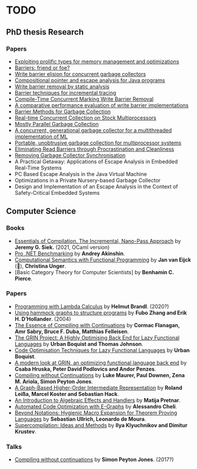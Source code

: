 TODO
====

PhD thesis Research
------------------------

### Papers

* [Exploiting prolific types for memory management and optimizations](https://dl.acm.org/doi/10.1145/503272.503300)
* [Barriers: friend or foe?](https://dl.acm.org/doi/10.1145/1029873.1029891)
* [Write barrier elision for concurrent garbage collectors](https://dl.acm.org/doi/10.1145/1029873.1029876)
* [Compositional pointer and escape analysis for Java programs](https://dl.acm.org/doi/10.1145/320385.320400)
* [Write barrier removal by static analysis](https://dl.acm.org/doi/10.1145/582419.582439)
* [Barrier techniques for incremental tracing](https://dl.acm.org/doi/10.1145/301589.286863)
* [Compile-Time Concurrent Marking Write Barrier Removal](https://dl.acm.org/doi/10.1109/CGO.2005.12)
* [A comparative performance evaluation of write barrier implementations](https://dl.acm.org/doi/10.1145/141937.141946)
* [Barrier Methods for Garbage Collection](https://www.researchgate.net/publication/2773436_Barrier_Methods_for_Garbage_Collection)
* [Real-time Concurrent Collection on Stock Multiprocessors](https://dl.acm.org/doi/10.1145/960116.53992)
* [Mostly Parallel Garbage Collection](https://dl.acm.org/doi/10.1145/113445.113459)
* [A concurrent, generational garbage collector for a multithreaded implementation of ML](https://dl.acm.org/doi/10.1145/158511.158611)
* [Portable, unobtrusive garbage collection for multiprocessor systems](https://dl.acm.org/doi/10.1145/174675.174673)
* [Eliminating Read Barriers through Procrastination and Cleanliness](https://dl.acm.org/doi/abs/10.1145/2258996.2259005)
* [Removing Garbage Collector Synchronisation](https://kar.kent.ac.uk/14096/)
* A Practical Getaway: Applications of Escape Analysis in Embedded Real-Time Systems
* PC Based Escape Analysis in the Java Virtual Machine
* Optimizations in a Private Nursery-based Garbage Collector
* Design and Implementation of an Escape Analysis in the Context of Safety-Critical Embedded Systems

Computer Science
----------------

### Books

* [Essentials of Compilation. The Incremental, Nano-Pass Approach](https://github.com/IUCompilerCourse/Essentials-of-Compilation/tree/apt-ocaml) by __Jeremy G. Siek.__ (2021, OCaml version)
* [Pro .NET Benchmarking](https://aakinshin.net/ru/prodotnetbenchmarking/) by __Andrey Akinshin__.
* [Computational Semantics with Functional Programming](https://staff.fnwi.uva.nl/d.j.n.vaneijck2/cs/) by __Jan van Eijck__ (👀), __Christina Unger__.
* [Basic Category Theory for Computer Scientists] by __Benhamin C. Pierce__.

### Papers

* [Programming with Lambda Calculus](https://hbr.github.io/Lambda-Calculus/lambda2/lambda.html) by __Helmut Brandl__. (2020?)
* [Using hammock graphs to structure programs](https://ieeexplore.ieee.org/document/1274043) by __Fubo Zhang and Erik H. D’Hollander__. (2004)
* [The Essence of Compiling with Continuations](https://www.cs.rice.edu/~javaplt/311/Readings/essence-retro.pdf) by __Cormac Flanagan, Amr Sabry, Bruce F. Duba, Matthias Felleisen__.
* [The GRIN Project: A Highly Optimising Back End for Lazy Functional Languages](https://nbviewer.jupyter.org/github/grin-compiler/grin/blob/master/papers/The%20GRIN%20Project.pdf) by __Urban Boquist and Thomas Johnson__.
* [Code Optimisation Techniques for Lazy Functional Languages](https://nbviewer.jupyter.org/github/grin-compiler/grin/blob/master/papers/boquist.pdf) by __Urban Boquist__.
* [A modern look at GRIN, an optimizing functional language back end](https://nbviewer.jupyter.org/github/Anabra/grin/blob/65177587f4ea0586801e582f1f3750b2d46351a2/papers/stcs-2019/article/tex/main.pdf) by __Csaba Hruska, Peter David Podlovics and Andor Penzes__.
* [Compiling without Continuations](https://www.microsoft.com/en-us/research/wp-content/uploads/2016/11/join-points-pldi17.pdf) by __Luke Maurer, Paul Downen, Zena M. Ariola, Simon Peyton Jones__.
* [A Graph-Based Higher-Order Intermediate Representation](https://compilers.cs.uni-saarland.de/papers/lkh15_cgo.pdf) by __Roland Leißa, Marcel Koster and Sebastian Hack__.
* [An Introduction to Algebraic Effects and Handlers](https://www.eff-lang.org/handlers-tutorial.pdf) by __Matija Pretnar__.
* [Automated Code Optimization with E-Graphs](https://arxiv.org/abs/2112.14714) by __Alessandro Cheli__.
* [Beyond Notations: Hygienic Macro Expansion for Theorem Proving Languages](https://arxiv.org/abs/2001.10490) by __Sebastian Ullrich, Leonardo de Moura__.
* [Supercompilation: Ideas and Methods](https://themonadreader.files.wordpress.com/2014/04/super-final.pdf) by __Ilya Klyuchnikov and Dimitur Krustev__.

### Talks

* [Compiling without continuations](https://www.youtube.com/watch?v=LMTr8yw0Gk4) by __Simon Peyton Jones__. (2017?)
